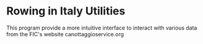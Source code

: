 # Rowing in Italy Utilities

This program provide a more intuitive interface to interact with various data from the FIC's website canottaggioservice.org